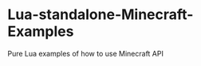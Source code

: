 Lua-standalone-Minecraft-Examples
=================================

Pure Lua examples of how to use Minecraft API
